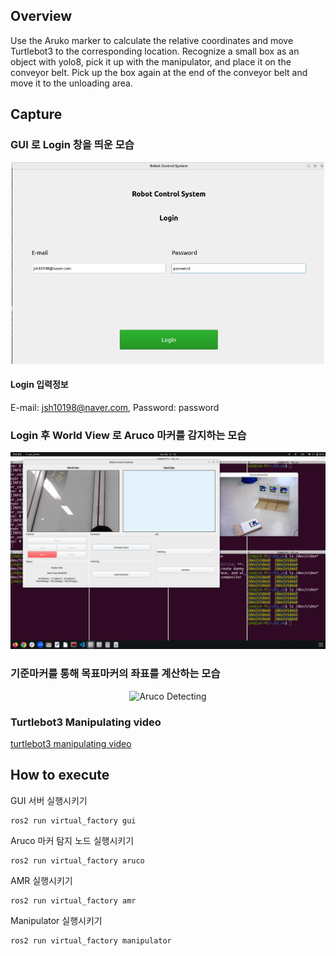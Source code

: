 ## Overview
Use the Aruko marker to calculate the relative coordinates and move Turtlebot3 to the corresponding location. Recognize a small box as an object with yolo8, pick it up with the manipulator, and place it on the conveyor belt. Pick up the box again at the end of the conveyor belt and move it to the unloading area. 

## Capture

### GUI 로 Login 창을 띄운 모습
<p align="center">
  <img src="capture/login.png" alt="Login" width="500"> 
</p>

#### Login 입력정보
E-mail: jsh10198@naver.com,   Password: password

### Login 후 World View 로 Aruco 마커를 감지하는 모습
<p align="center">
 <img src="capture/aruco_detecting.png" alt="Aruco Detecting" width="800">
</p>

### 기준마커를 통해 목표마커의 좌표를 계산하는 모습
<p align="center">
 <img src="capture/result_04_44_28.png" alt="Aruco Detecting" width="800">
</p>

### Turtlebot3 Manipulating video
[turtlebot3 manipulating video](capture/manipulating.mp4)

## How to execute

GUI 서버 실행시키기
```console
ros2 run virtual_factory gui
```

Aruco 마커 탐지 노드 실행시키기
```console
ros2 run virtual_factory aruco
```

AMR 실행시키기
```console
ros2 run virtual_factory amr
```

Manipulator 실행시키기
```console
ros2 run virtual_factory manipulator
```
